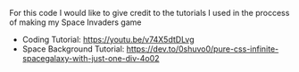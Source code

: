 For this code I would like to give credit to the tutorials I used in the proccess of making my Space Invaders game

- Coding Tutorial: https://youtu.be/v74X5dtDLvg
- Space Background Tutorial: https://dev.to/0shuvo0/pure-css-infinite-spacegalaxy-with-just-one-div-4o02
